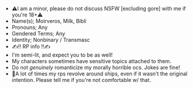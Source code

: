 - ⚠️I am a minor, please do not discuss NSFW [excluding gore] with me if you're 18+⚠️
- Name(s); Moirveros, Milk, Bibli
- Pronouns; Any
- Gendered Terms; Any
- Identity; Nonbinary / Transmasc
- ✍️‼️ RP info ‼️✍️
- I'm semi-lit, and expect you to be as well! 
- My characters sometimes have sensitive topics attached to them.
- Do not <i>genuinely</i> romanticize my morally horrible ocs. Jokes are fine!
- 💞A lot of times my rps revolve around ships, even if it wasn't the original intention. Please tell me if you're not comfortable w/ that.

